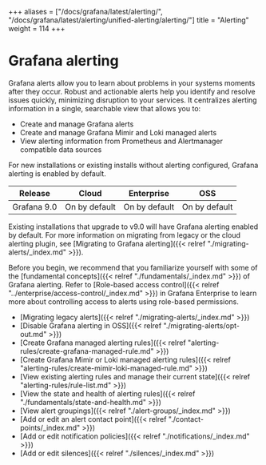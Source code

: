 +++
aliases = ["/docs/grafana/latest/alerting/", "/docs/grafana/latest/alerting/unified-alerting/alerting/"]
title = "Alerting"
weight = 114
+++

# Grafana alerting

Grafana alerts allow you to learn about problems in your systems moments after they occur. Robust and actionable alerts help you identify and resolve issues quickly, minimizing disruption to your services. It centralizes alerting information in a single, searchable view that allows you to:

- Create and manage Grafana alerts
- Create and manage Grafana Mimir and Loki managed alerts
- View alerting information from Prometheus and Alertmanager compatible data sources

For new installations or existing installs without alerting configured, Grafana alerting is enabled by default.

| Release     | Cloud         | Enterprise    | OSS           |
| ----------- | ------------- | ------------- | ------------- |
| Grafana 9.0 | On by default | On by default | On by default |

Existing installations that upgrade to v9.0 will have Grafana alerting enabled by default. For more information on migrating from legacy or the cloud alerting plugin, see [Migrating to Grafana alerting]({{< relref "./migrating-alerts/_index.md" >}}).

Before you begin, we recommend that you familiarize yourself with some of the [fundamental concepts]({{< relref "./fundamentals/_index.md" >}}) of Grafana alerting. Refer to [Role-based access control]({{< relref "../enterprise/access-control/_index.md" >}}) in Grafana Enterprise to learn more about controlling access to alerts using role-based permissions.

- [Migrating legacy alerts]({{< relref "./migrating-alerts/_index.md" >}})
- [Disable Grafana alerting in OSS]({{< relref "./migrating-alerts/opt-out.md" >}})
- [Create Grafana managed alerting rules]({{< relref "alerting-rules/create-grafana-managed-rule.md" >}})
- [Create Grafana Mimir or Loki managed alerting rules]({{< relref "alerting-rules/create-mimir-loki-managed-rule.md" >}})
- [View existing alerting rules and manage their current state]({{< relref "alerting-rules/rule-list.md" >}})
- [View the state and health of alerting rules]({{< relref "./fundamentals/state-and-health.md" >}})
- [View alert groupings]({{< relref "./alert-groups/_index.md" >}})
- [Add or edit an alert contact point]({{< relref "./contact-points/_index.md" >}})
- [Add or edit notification policies]({{< relref "./notifications/_index.md" >}})
- [Add or edit silences]({{< relref "./silences/_index.md" >}})
